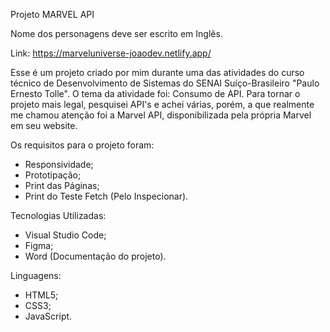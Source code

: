 Projeto MARVEL API

Nome dos personagens deve ser escrito em Inglês.

Link: https://marveluniverse-joaodev.netlify.app/

Esse é um projeto criado por mim durante uma das atividades do curso técnico de Desenvolvimento de Sistemas do SENAI Suíço-Brasileiro "Paulo Ernesto Tolle".
O tema da atividade foi: Consumo de API.
Para tornar o projeto mais legal, pesquisei API's e achei várias, porém, a que realmente me chamou atenção foi a Marvel API, disponibilizada pela própria Marvel em seu website.

Os requisitos para o projeto foram:
- Responsividade;
- Prototipação;
- Print das Páginas;
- Print do Teste Fetch (Pelo Inspecionar).

Tecnologias Utilizadas:
- Visual Studio Code;
- Figma;
- Word (Documentação do projeto).

Linguagens:
- HTML5;
- CSS3;
- JavaScript.
